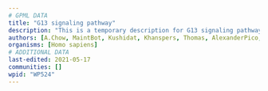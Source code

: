 ```yaml
---
# GPML DATA
title: "G13 signaling pathway"
description: "This is a temporary description for G13 signaling pathway"
authors: [A.Chow, MaintBot, Kushidat, Khanspers, Thomas, AlexanderPico, Mkutmon, Egonw, Eweitz]
organisms: [Homo sapiens]
# ADDITIONAL DATA
last-edited: 2021-05-17
communities: []
wpid: "WP524"
---
```

